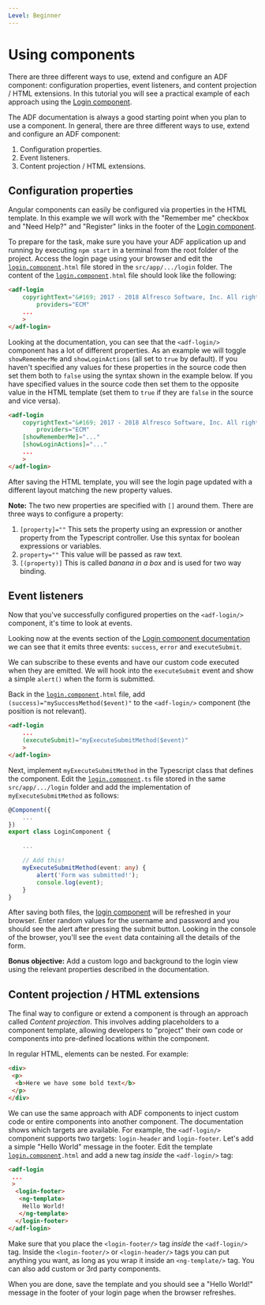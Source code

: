 ```yaml
---
Level: Beginner
---
```


# Using components

There are three different ways to use, extend and configure an ADF component: configuration properties, event listeners, and content projection / HTML extensions. In this tutorial you will see a practical example of each approach using the [Login component](../core/login.component.md).

The ADF documentation is always a good starting point when you plan to use a component. In general,
there are three different ways to use, extend and configure an ADF component:

1.  Configuration properties.
2.  Event listeners.
3.  Content projection / HTML extensions.

## Configuration properties

Angular components can easily be configured via properties in the HTML template. In this example we will
work with the "Remember me" checkbox and "Need Help?" and "Register" links in the footer of the [Login component](../core/login.component.md).

To prepare for the task, make sure you have your ADF application up and running by executing `npm start`
in a terminal from the root folder of the project. Access the login page using your browser and edit the [`login.component`](../core/login.component.md)`.html` file stored in the `src/app/.../login` folder. The content of the [`login.component`](../core/login.component.md)`.html` file should look like the following:

```html
<adf-login
	copyrightText="&#169; 2017 - 2018 Alfresco Software, Inc. All rights reserved."
		providers="ECM"
	...
	>
</adf-login>
```

Looking at the documentation, you can see that the `<adf-login/>` component has a lot of different
properties. As an example we will toggle `showRememberMe` and `showLoginActions` (all set to `true`
by default). If you haven't specified any values for these properties in the source code then set them both
to `false` using the syntax shown in the example below. If you have specified values in the source code then
set them to the opposite value in the HTML template (set them to `true` if they are `false` in the source
and vice versa).

```html
<adf-login
	copyrightText="&#169; 2017 - 2018 Alfresco Software, Inc. All rights reserved."
		providers="ECM"
	[showRememberMe]="..."
	[showLoginActions]="..."
	...
	>
</adf-login>
```

After saving the HTML template, you will see the login page updated with a different layout matching the
new property values.

**Note:** The two new properties are specified with `[]` around them. There are three ways to configure a
property:

1.  `[property]=""` This sets the property using an expression or another property from the Typescript
    controller. Use this syntax for boolean expressions or variables.
2.  `property=""` This value will be passed as raw text.
3.  `[(property)]` This is called _banana in a box_ and is used for two way binding.

## Event listeners

Now that you've successfully configured properties on the `<adf-login/>` component, it's time to look at events.

Looking now at the events section of the 
[Login component documentation](https://alfresco.github.io/adf-component-catalog/components/LoginComponent.html)
we can see that it emits three events: `success`, `error` and `executeSubmit`.

We can subscribe to these events and have our custom code executed when they are emitted. We will
hook into the `executeSubmit` event and show a simple `alert()` when the form is submitted.

Back in the [`login.component`](../core/login.component.md)`.html` file,  add `(success)="mySuccessMethod($event)"` to the `<adf-login/>` component (the position is not relevant).

```html
<adf-login
	...
	(executeSubmit)="myExecuteSubmitMethod($event)"
	>
</adf-login>
```

Next, implement `myExecuteSubmitMethod` in the Typescript class that defines the component. Edit
the [`login.component`](../core/login.component.md)`.ts` file stored in the same `src/app/.../login` folder and add the implementation
of `myExecuteSubmitMethod` as follows:

```ts
@Component({
	...
})
export class LoginComponent {

	...

	// Add this!
	myExecuteSubmitMethod(event: any) {
		alert('Form was submitted!');
		console.log(event);
	}
}
```

After saving both files, the [login component](../core/login.component.md) will be refreshed in your browser. Enter random values for
the username and password and you should see the alert after pressing the submit button. Looking in the
console of the browser, you'll see the `event` data containing all the details of the form. 

**Bonus objective:** Add a custom logo and background to the login view using the relevant properties
described in the documentation.

## Content projection / HTML extensions

The final way to configure or extend a component is through an approach called _Content projection_. This
involves adding placeholders to a component template, allowing developers to "project" their own code or
components into pre-defined locations within the component.

In regular HTML, elements can be nested. For example:

```html
<div>
 <p>
  <b>Here we have some bold text</b>
 </p>
</div>
```

We can use the same approach with ADF components to inject custom code or entire components into another
component. The documentation shows which targets are available. For example, the `<adf-login/>` component
supports two targets: `login-header` and `login-footer`. Let's add a simple "Hello World" message in the
footer. Edit the template [`login.component`](../core/login.component.md)`.html` and add a new tag _inside_ the `<adf-login/>` tag:

```html
<adf-login
 ...
 >
  <login-footer>
   <ng-template>
    Hello World!
   </ng-template>
  </login-footer>
</adf-login>
```

Make sure that you place the `<login-footer/>` tag _inside_ the `<adf-login/>` tag. Inside the
`<login-footer/>` or `<login-header/>` tags you can put anything you want, as long as you wrap it inside
an `<ng-template/>` tag. You can also add custom or 3rd party components.

When you are done, save the template and you should see a "Hello World!" message in the footer of your
login page when the browser refreshes.
